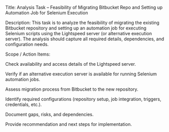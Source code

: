 Title:
Analysis Task – Feasibility of Migrating Bitbucket Repo and Setting up Automation Job for Selenium Execution

Description:
This task is to analyze the feasibility of migrating the existing Bitbucket repository and setting up an automation job for executing Selenium scripts using the Lightspeed server (or alternative execution server). The analysis should capture all required details, dependencies, and configuration needs.

Scope / Action Items:

Check availability and access details of the Lightspeed server.

Verify if an alternative execution server is available for running Selenium automation jobs.

Assess migration process from Bitbucket to the new repository.

Identify required configurations (repository setup, job integration, triggers, credentials, etc.).

Document gaps, risks, and dependencies.

Provide recommendation and next steps for implementation.
